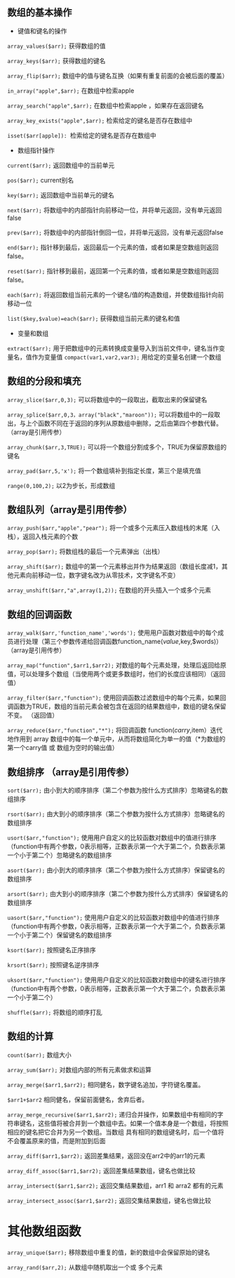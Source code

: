 
## 数组的基本操作 ##

- 键值和键名的操作

`array_values($arr);` 获得数组的值

`array_keys($arr);` 获得数组的键名

`array_flip($arr);` 数组中的值与键名互换（如果有重复前面的会被后面的覆盖）

`in_array("apple",$arr);`  在数组中检索apple

`array_search("apple",$arr);` 在数组中检索apple ，如果存在返回键名

`array_key_exists("apple",$arr);` 检索给定的键名是否存在数组中

`isset($arr[apple]): `检索给定的键名是否存在数组中

- 数组指针操作

`current($arr);` 返回数组中的当前单元

`pos($arr);` current别名

`key($arr);` 返回数组中当前单元的键名

`next($arr);` 将数组中的内部指针向前移动一位，并将单元返回，没有单元返回false

`prev($arr);` 将数组中的内部指针倒回一位，并将单元返回，没有单元返回false

`end($arr);` 指针移到最后，返回最后一个元素的值，或者如果是空数组则返回false。

`reset($arr);` 指针移到最前，返回第一个元素的值，或者如果是空数组则返回false。

`each($arr);` 将返回数组当前元素的一个键名/值的构造数组，并使数组指针向前移动一位

`list($key,$value)=each($arr);` 获得数组当前元素的键名和值

- 变量和数组

`extract($arr);` 用于把数组中的元素转换成变量导入到当前文件中，键名当作变量名，值作为变量值
`compact(var1,var2,var3);` 用给定的变量名创建一个数组

## 数组的分段和填充 ##

`array_slice($arr,0,3);` 可以将数组中的一段取出，截取出来的保留键名

`array_splice($arr,0,3，array("black","maroon"));` 可以将数组中的一段取出，与上个函数不同在于返回的序列从原数组中删除，之后由第四个参数代替。 （array是引用传参）

`array_chunk($arr,3,TRUE);` 可以将一个数组分割成多个，TRUE为保留原数组的键名

`array_pad($arr,5,'x');` 将一个数组填补到指定长度，第三个是填充值

`range(0,100,2);` 以2为步长，形成数组


## 数组队列（array是引用传参）

`array_push($arr,"apple","pear");` 将一个或多个元素压入数组栈的末尾（入栈），返回入栈元素的个数

`array_pop($arr);` 将数组栈的最后一个元素弹出（出栈）

`array_shift($arr);`  数组中的第一个元素移出并作为结果返回（数组长度减1，其他元素向前移动一位，数字键名改为从零技术，文字键名不变）

`array_unshift($arr,"a",array(1,2));`  在数组的开头插入一个或多个元素

## 数组的回调函数 ##

`array_walk($arr,'function_name','words');` 使用用户函数对数组中的每个成员进行处理（第三个参数传递给回调函数function_name($value,$key,$words)） （array是引用传参）

`array_map("function",$arr1,$arr2);` 对数组的每个元素处理，处理后返回给原值，可以处理多个数组（当使用两个或更多数组时，他们的长度应该相同）（返回值）

`array_filter($arr,"function");`  使用回调函数过滤数组中的每个元素，如果回调函数为TRUE，数组的当前元素会被包含在返回的结果数组中，数组的键名保留不变。 （返回值）

`array_reduce($arr,"function","*");` 将回调函数 function($carry,$item）迭代地作用到 array 数组中的每一个单元中，从而将数组简化为单一的值（*为数组的第一个carry值 或 数组为空时的输出值）

## 数组排序  （array是引用传参）

`sort($arr);` 由小到大的顺序排序（第二个参数为按什么方式排序）忽略键名的数组排序

`rsort($arr);` 由大到小的顺序排序（第二个参数为按什么方式排序）忽略键名的数组排序

`usort($arr,"function");` 使用用户自定义的比较函数对数组中的值进行排序（function中有两个参数，0表示相等，正数表示第一个大于第二个，负数表示第一个小于第二个）忽略键名的数组排序

`asort($arr);` 由小到大的顺序排序（第二个参数为按什么方式排序）保留键名的数组排序

`arsort($arr);` 由大到小的顺序排序（第二个参数为按什么方式排序）保留键名的数组排序

`uasort($arr,"function");` 使用用户自定义的比较函数对数组中的值进行排序（function中有两个参数，0表示相等，正数表示第一个大于第二个，负数表示第一个小于第二个）保留键名的数组排序


`ksort($arr);` 按照键名正序排序

`krsort($arr);` 按照键名逆序排序

`uksort($arr,"function");` 使用用户自定义的比较函数对数组中的键名进行排序（function中有两个参数，0表示相等，正数表示第一个大于第二个，负数表示第一个小于第二个）

`shuffle($arr);` 将数组的顺序打乱


## 数组的计算 ##

`count($arr);`  数组大小

`array_sum($arr);` 对数组内部的所有元素做求和运算

`array_merge($arr1,$arr2);` 相同健名，数字键名追加，字符键名覆盖。

`$arr1+$arr2` 相同健名，保留前面健名，舍弃后者。

`array_merge_recursive($arr1,$arr2);`  递归合并操作，如果数组中有相同的字符串键名，这些值将被合并到一个数组中去。如果一个值本身是一个数组，将按照相应的键名把它合并为另一个数组。当数组 具有相同的数组键名时，后一个值将不会覆盖原来的值，而是附加到后面

`array_diff($arr1,$arr2);` 返回差集结果，返回没在arr2中的arr1的元素

`array_diff_assoc($arr1,$arr2);`  返回差集结果数组，键名也做比较

`array_intersect($arr1,$arr2);` 返回交集结果数组，arr1 和 arra2 都有的元素

`array_intersect_assoc($arr1,$arr2);` 返回交集结果数组，键名也做比较

# 其他数组函数 #

`array_unique($arr);` 移除数组中重复的值，新的数组中会保留原始的键名

`array_rand($arr,2);` 从数组中随机取出一个或 多个元素
